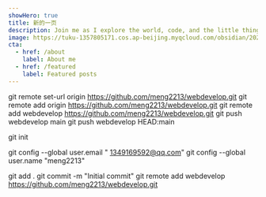 ```yaml
---
showHero: true
title: 新的一页
description: Join me as I explore the world, code, and the little things in life that make it wonderful.
image: https://tuku-1357805171.cos.ap-beijing.myqcloud.com/obsidian/20250505111931939.png
cta:
  - href: /about
    label: About me
  - href: /featured
    label: Featured posts
---
```


git remote set-url origin https://github.com/meng2213/webdevelop.git
git remote add origin https://github.com/meng2213/webdevelop.git
git remote add webdevelop https://github.com/meng2213/webdevelop.git
git push webdevelop main
git push webdevelop HEAD:main

git init

git config --global user.email " 1349169592@qq.com"
git config --global user.name "meng2213"

git add .
git commit -m "Initial commit"
git remote add webdevelop https://github.com/meng2213/webdevelop.git
